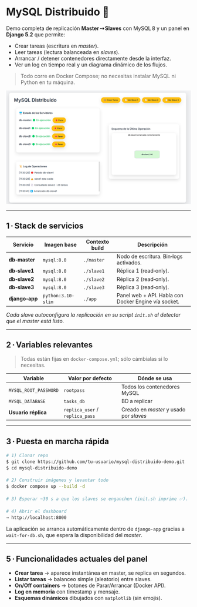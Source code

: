 # MySQL Distribuido 🚀

Demo completa de replicación **Master ⇢ Slaves** con MySQL 8 y un panel en **Django 5.2** que permite:

- Crear tareas (escritura en _master_).
- Leer tareas (lectura balanceada en _slaves_).
- Arrancar / detener contenedores directamente desde la interfaz.
- Ver un log en tiempo real y un diagrama dinámico de los flujos.

> Todo corre en Docker Compose; no necesitas instalar MySQL ni Python en tu máquina.

![Dashboard screenshot](docs/screenshot-dashboard.png)

---

## 1 · Stack de servicios

| Servicio       | Imagen base        | Contexto build | Descripción                                          |
| -------------- | ------------------ | -------------- | ---------------------------------------------------- |
| **db‑master**  | `mysql:8.0`        | `./master`     | Nodo de escritura. Bin‑logs activados.               |
| **db‑slave1**  | `mysql:8.0`        | `./slave1`     | Réplica 1 (read‑only).                               |
| **db‑slave2**  | `mysql:8.0`        | `./slave2`     | Réplica 2 (read‑only).                               |
| **db‑slave3**  | `mysql:8.0`        | `./slave3`     | Réplica 3 (read‑only).                               |
| **django‑app** | `python:3.10-slim` | `./app`        | Panel web + API. Habla con Docker Engine vía socket. |

_Cada slave autoconfigura la replicación en su script `init.sh` al detectar que el master está listo._

---

## 2 · Variables relevantes

> Todas están fijas en `docker‑compose.yml`; sólo cámbialas si lo necesitas.

| Variable              | Valor por defecto               | Dónde se usa                            |
| --------------------- | ------------------------------- | --------------------------------------- |
| `MYSQL_ROOT_PASSWORD` | `rootpass`                      | Todos los contenedores MySQL            |
| `MYSQL_DATABASE`      | `tasks_db`                      | BD a replicar                           |
| **Usuario réplica**   | `replica_user` / `replica_pass` | Creado en _master_ y usado por _slaves_ |

---

## 3 · Puesta en marcha rápida

```bash
# 1) Clonar repo
$ git clone https://github.com/tu‑usuario/mysql-distribuido-demo.git
$ cd mysql-distribuido-demo

# 2) Construir imágenes y levantar todo
$ docker compose up --build -d

# 3) Esperar ~30 s a que los slaves se enganchen (init.sh imprime ✅).

# 4) Abrir el dashboard
→ http://localhost:8000
```

La aplicación se arranca automáticamente dentro de `django-app` gracias a `wait-for-db.sh`, que espera la disponibilidad del _master_.

---

## 5 · Funcionalidades actuales del panel

- **Crear tarea** → aparece instantánea en master, se replica en segundos.
- **Listar tareas** → balanceo simple (aleatorio) entre slaves.
- **On/Off containers** → botones de Parar/Arrancar (Docker API).
- **Log en memoria** con timestamp y mensaje.
- **Esquemas dinámicos** dibujados con `matplotlib` (sin emojis).
